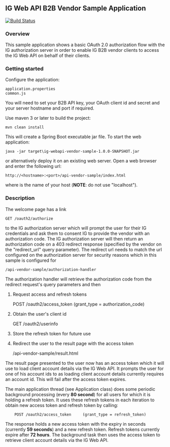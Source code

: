 ## IG Web API B2B Vendor Sample Application
[![Build Status](https://travis-ci.org/IG-Group/ig-webapi-vendor-sample.svg?branch=master)](https://travis-ci.org/IG-Group/ig-webapi-vendor-sample)

### Overview
This sample application shows a basic OAuth 2.0 authorization flow with the IG authorization server in order to enable
IG B2B vendor clients to access the IG Web API on behalf of their clients.

### Getting started
Configure the application:

    application.properties
    common.js

You will need to set your B2B API key, your OAuth client id and secret and your server hostname and port if required.

Use maven 3 or later to build the project:

    mvn clean install
    
This will create a Spring Boot executable jar file. To start the web application:

    java -jar target\ig-webapi-vendor-sample-1.0.0-SNAPSHOT.jar

or alternatively deploy it on an existing web server. Open a web browser and enter the following url:

    http://<hostname>:<port>/api-vendor-sample/index.html
    
where **<hostname>** is the name of your host (**NOTE**: do not use "localhost").

### Description
The welcome page has a link

    GET /oauth2/authorize
to the IG authorization server which will prompt the user for their IG credentials and ask them to consent IG to provide
the vendor with an authorization code. The IG authorization server will then return an authorization code on a 403 redirect 
response (specified by the vendor on the "redirect_url" query parameter). The redirect url needs to match the url configured
on the authorization server for security reasons which in this sample is configured for 

    /api-vendor-sample/authorization-handler
    
The authorization handler will retrieve the authorization code from the redirect request's query parameters and then

1) Request access and refresh tokens    

    POST /oauth2/access_token        (grant_type = authorization_code)    
2) Obtain the user's client id         

    GET  /oauth2/userinfo    
3) Store the refresh token for future use
4) Redirect the user to the result page with the access token

    /api-vendor-sample/result.html

The result page presented to the user now has an access token which it will use to load client account details via the
IG Web API. It prompts the user for one of his account ids to as loading client account details currently requires an 
account id. This will fail after the access token expires.

The main application thread (see Application class) does some periodic background processing (every **80 second**) for all users for 
which it is holding a refresh token. It uses these refresh tokens in each iteration to obtain new access token and refresh token by calling:

        POST /oauth2/access_token     (grant_type = refresh_token)
        
The response holds a new access token with the expiry in seconds (currently **59 seconds**) and a new refresh token. Refresh tokens
currently expire after **72 hours**. The background task then uses the access token to retrieve client account details via the IG Web API.
